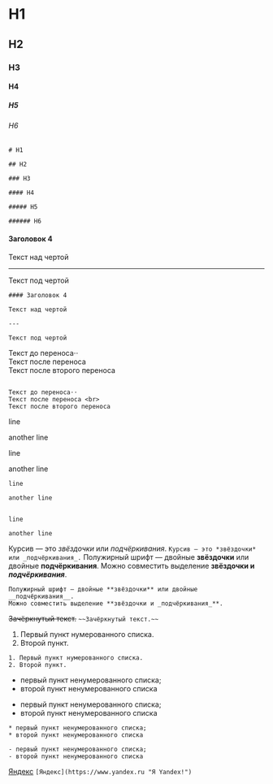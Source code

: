 # H1

## H2

### H3

#### H4

##### H5

###### H6

```
# H1

## H2

### H3

#### H4

##### H5

###### H6
```

#### Заголовок 4

Текст над чертой

---

Текст под чертой

```
#### Заголовок 4

Текст над чертой

---

Текст под чертой
```

Текст до переноса⋅⋅  
Текст после переноса <br>
Текст после второго переноса

```

Текст до переноса⋅⋅
Текст после переноса <br>
Текст после второго переноса
```

line

another line

line

another line

```
line

another line


line

another line
```

Курсив — это _звёздочки_ или _подчёркивания_.
`Курсив — это *звёздочки* или _подчёркивания_.`
Полужирный шрифт — двойные **звёздочки** или двойные **подчёркивания**.
Можно совместить выделение **звёздочки и _подчёркивания_**.

```
Полужирный шрифт — двойные **звёздочки** или двойные __подчёркивания__.
Можно совместить выделение **звёздочки и _подчёркивания_**.
```

~~Зачёркнутый текст.~~
`~~Зачёркнутый текст.~~`

1. Первый пункт нумерованного списка.
2. Второй пункт.

```
1. Первый пункт нумерованного списка.
2. Второй пункт.
```

- первый пункт ненумерованного списка;
- второй пункт ненумерованного списка

* первый пункт ненумерованного списка;
* второй пункт ненумерованного списка

```
* первый пункт ненумерованного списка;
* второй пункт ненумерованного списка

- первый пункт ненумерованного списка;
- второй пункт ненумерованного списка
```

[Яндекс](https://www.yandex.ru 'Я Yandex!')
`[Яндекс](https://www.yandex.ru "Я Yandex!")`
